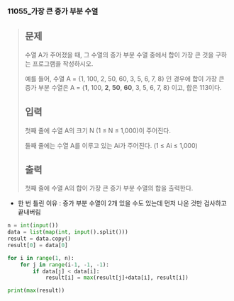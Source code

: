 ### 11055_가장 큰 증가 부분 수열

> ## 문제
>
> 수열 A가 주어졌을 때, 그 수열의 증가 부분 수열 중에서 합이 가장 큰 것을 구하는 프로그램을 작성하시오.
>
> 예를 들어, 수열 A = {1, 100, 2, 50, 60, 3, 5, 6, 7, 8} 인 경우에 합이 가장 큰 증가 부분 수열은 A = {**1**, 100, **2**, **50**, **60**, 3, 5, 6, 7, 8} 이고, 합은 113이다.
>
> ## 입력
>
> 첫째 줄에 수열 A의 크기 N (1 ≤ N ≤ 1,000)이 주어진다.
>
> 둘째 줄에는 수열 A를 이루고 있는 Ai가 주어진다. (1 ≤ Ai ≤ 1,000)
>
> ## 출력
>
> 첫째 줄에 수열 A의 합이 가장 큰 증가 부분 수열의 합을 출력한다.



- 한 번 틀린 이유 : 증가 부분 수열이 2개 있을 수도 있는데 먼저 나온 것만 검사하고 끝내버림

```python
n = int(input())
data = list(map(int, input().split()))
result = data.copy()
result[0] = data[0]

for i in range(1, n):
    for j in range(i-1, -1, -1):
        if data[j] < data[i]:
            result[i] = max(result[j]+data[i], result[i])

print(max(result))
```

